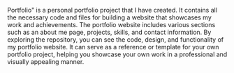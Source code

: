 Portfolio" is a personal portfolio project that I have created. It contains all the necessary code and files for building a website that showcases my work and achievements. The portfolio website includes various sections such as an about me page, projects, skills, and contact information. By exploring the repository, you can see the code, design, and functionality of my portfolio website. It can serve as a reference or template for your own portfolio project, helping you showcase your own work in a professional and visually appealing manner.
